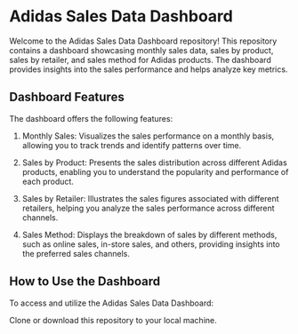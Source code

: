 # Adidas Sales Data Dashboard

Welcome to the Adidas Sales Data Dashboard repository! This repository contains a dashboard showcasing monthly sales data, sales by product, sales by retailer, and sales method for Adidas products. The dashboard provides insights into the sales performance and helps analyze key metrics.

## Dashboard Features

The dashboard offers the following features:

1. Monthly Sales: Visualizes the sales performance on a monthly basis, allowing you to track trends and identify patterns over time.

2. Sales by Product: Presents the sales distribution across different Adidas products, enabling you to understand the popularity and performance of each product.

3. Sales by Retailer: Illustrates the sales figures associated with different retailers, helping you analyze the sales performance across different channels.

4. Sales Method: Displays the breakdown of sales by different methods, such as online sales, in-store sales, and others, providing insights into the preferred sales channels.

## How to Use the Dashboard

To access and utilize the Adidas Sales Data Dashboard:

Clone or download this repository to your local machine.



